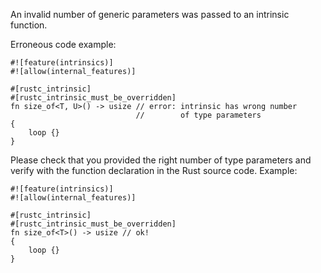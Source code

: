 An invalid number of generic parameters was passed to an intrinsic function.

Erroneous code example:

```compile_fail,E0094
#![feature(intrinsics)]
#![allow(internal_features)]

#[rustc_intrinsic]
#[rustc_intrinsic_must_be_overridden]
fn size_of<T, U>() -> usize // error: intrinsic has wrong number
                            //        of type parameters
{
    loop {}
}
```

Please check that you provided the right number of type parameters
and verify with the function declaration in the Rust source code.
Example:

```
#![feature(intrinsics)]
#![allow(internal_features)]

#[rustc_intrinsic]
#[rustc_intrinsic_must_be_overridden]
fn size_of<T>() -> usize // ok!
{
    loop {}
}
```
